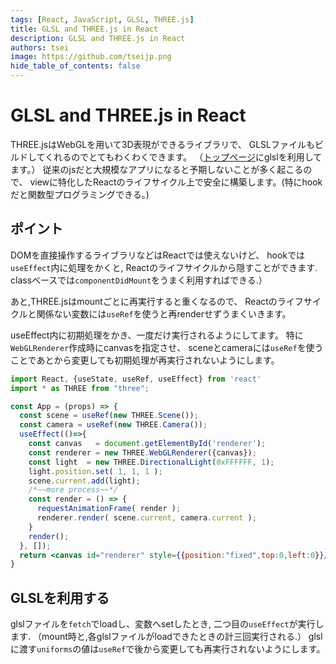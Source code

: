 ```yaml
---
tags: [React, JavaScript, GLSL, THREE.js]
title: GLSL and THREE.js in React
description: GLSL and THREE.js in React
authors: tsei
image: https://github.com/tseijp.png
hide_table_of_contents: false
---
```


# GLSL and THREE.js in React

THREE.jsはWebGLを用いて3D表現ができるライブラリで、
GLSLファイルもビルドしてくれるのでとてもわくわくできます。
（[トップページ](https://tsei.jp)にglslを利用してます。）
従来のjsだと大規模なアプリになると予期しないことが多く起こるので、
viewに特化したReactのライフサイクル上で安全に構築します。(特にhookだと関数型プログラミングできる。)

<!--truncate-->

## ポイント

DOMを直接操作するライブラリなどはReactでは使えないけど、
hookでは`useEffect`内に処理をかくと,
Reactのライフサイクルから隠すことができます.
classベースでは`componentDidMount`をうまく利用すればできる.）

あと,THREE.jsはmountごとに再実行すると重くなるので、
Reactのライフサイクルと関係ない変数には`useRef`を使うと再renderせずうまくいきます。

useEffect内に初期処理をかき、一度だけ実行されるようにしてます。
特に`WebGLRenderer`作成時にcanvasを指定させ、
sceneとcameraには`useRef`を使うことであとから変更しても初期処理が再実行されないようにします。

```jsx
import React, {useState, useRef, useEffect} from 'react'
import * as THREE from "three";

const App = (props) => {
  const scene = useRef(new THREE.Scene());
  const camera = useRef(new THREE.Camera());
  useEffect(()=>{
    const canvas   = document.getElementById('renderer');
    const renderer = new THREE.WebGLRenderer({canvas});
    const light  = new THREE.DirectionalLight(0xFFFFFF, 1);
    light.position.set( 1, 1, 1 );
    scene.current.add(light);
    /*~~more process~~*/
    const render = () => {
      requestAnimationFrame( render );
      renderer.render( scene.current, camera.current );
    }
    render();
  }, []);
  return <canvas id="renderer" style={{position:"fixed",top:0,left:0}}/>
}
```

## GLSLを利用する

glslファイルを`fetch`でloadし、変数へsetしたとき, 二つ目の`useEffect`が実行します. （mount時と,各glslファイルがloadできたときの計三回実行される.）
glslに渡す`uniforms`の値は`useRef`で後から変更しても再実行されないようにします。
